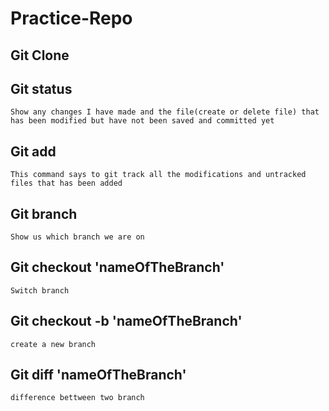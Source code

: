 # Practice-Repo


## Git Clone
## Git status 
    Show any changes I have made and the file(create or delete file) that has been modified but have not been saved and committed yet
## Git add 
    This command says to git track all the modifications and untracked files that has been added 
## Git branch
    Show us which branch we are on 
## Git checkout 'nameOfTheBranch'
    Switch branch
## Git checkout -b 'nameOfTheBranch'
    create a new branch
## Git diff 'nameOfTheBranch'
    difference bettween two branch





